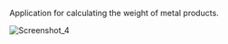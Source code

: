 Application for calculating the weight of metal products.

![Screenshot_4](https://github.com/denderange/metalcalc/assets/7695513/018b096b-a6d8-4f6b-b759-b0f6d689b251)

